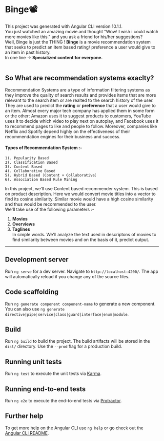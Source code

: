 # Binge📽
This project was generated with Angular CLI version 10.1.1.<br>
You just watched an amazing movie and thought "Wow! I wish i could watch more movies like this." and you ask a friend for his/her suggestions? <br>
Well, Binge is just the THING !
**Binge** is a movie recommendation system that seeks to predict an item based rating/ preference a user would give to an item in past history.<br>
In one line -> **Specialized content for everyone.**
<br>
<br>
## So What are recommendation systems exaclty?
Recommendation Systems are a type of information filtering systems as they improve the quality of search results and provides items that are more relevant to the search item or are realted to the search history of the user.<br>
They are used to predict the **rating** or **preference** that a user would give to an item. Almost every major tech company has applied them in some form or the other: Amazon uses it to suggest products to customers, YouTube uses it to decide which video to play next on autoplay, and Facebook uses it to recommend pages to like and people to follow. Moreover, companies like Netflix and Spotify depend highly on the effectiveness of their recommendation engines for their business and success.
#### Types of Recommendation System :-

    1). Popularity Based
    2). Classification Based
    3). Content Based
    4). Collaborative Based
    5). Hybrid Based (Content + Collaborative)
    6). Association Based Rule Mining
In this project, we'll use Content based recommender system. This is based on product description. Here we would convert movie titles into a vector to find its cosine similarity. Similar movie would have a high cosine similarity and thus would be recommended to the user.<br>
We'll take use of the following parameters :-
1. **Movies**
2. **Overviews**
3. **Taglines** <br>
In simple words. We'll analyze the text used in descriptons of movies to find similarity between movies and on the basis of it, predict output.
***

## Development server

Run `ng serve` for a dev server. Navigate to `http://localhost:4200/`. The app will automatically reload if you change any of the source files.

## Code scaffolding

Run `ng generate component component-name` to generate a new component. You can also use `ng generate directive|pipe|service|class|guard|interface|enum|module`.

## Build

Run `ng build` to build the project. The build artifacts will be stored in the `dist/` directory. Use the `--prod` flag for a production build.

## Running unit tests

Run `ng test` to execute the unit tests via [Karma](https://karma-runner.github.io).

## Running end-to-end tests

Run `ng e2e` to execute the end-to-end tests via [Protractor](http://www.protractortest.org/).

## Further help

To get more help on the Angular CLI use `ng help` or go check out the [Angular CLI README](https://github.com/angular/angular-cli/blob/master/README.md).
